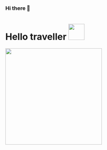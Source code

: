 ### Hi there 👋

<h1>
  Hello traveller
  <img src="https://media.giphy.com/media/hvRJCLFzcasrR4ia7z/giphy.gif" width="50px"/>
</h1>

<div id="badges">
  <img src="https://komarev.com/ghpvc/?username=Cyber-SW&style=flat-square&color=blue" alt=""/>
</div>

<img src="https://media3.giphy.com/media/L3bj6t3opdeNddYCyl/giphy.gif" width="300px"/>


<!--
**Cyber-SW/Cyber-SW** is a ✨ _special_ ✨ repository because its `README.md` (this file) appears on your GitHub profile.

Here are some ideas to get you started:

- 🔭 I’m currently working on ...
- 🌱 I’m currently learning ...
- 👯 I’m looking to collaborate on ...
- 🤔 I’m looking for help with ...
- 💬 Ask me about ...
- 📫 How to reach me: ...
- ⚡ Fun fact: ...
-->
